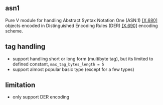 ## asn1
Pure V module for handling Abstract Syntax Notation One (ASN.1) [[X.680]](http://www.itu.int/rec/T-REC-X.680/en) objects encoded in Distinguished Encoding Rules (DER) [[X.690]](https://www.itu.int/rec/T-REC-X.690/en) encoding scheme.

## tag handling
- support handling short or long form (multibyte tag), but its limited to defined constant, `max_tag_bytes_length = 5`
- support almost popular basic type (except for a few types)

## limitation
- only support DER encoding
